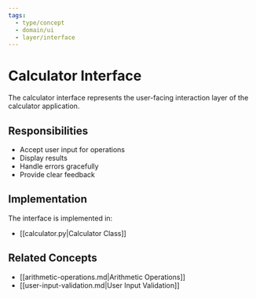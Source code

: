 ```yaml
---
tags:
  - type/concept
  - domain/ui
  - layer/interface
---
```


# Calculator Interface

The calculator interface represents the user-facing interaction layer of the calculator application.

## Responsibilities

- Accept user input for operations
- Display results
- Handle errors gracefully
- Provide clear feedback

## Implementation

The interface is implemented in:

- [[calculator.py|Calculator Class]]

## Related Concepts

- [[arithmetic-operations.md|Arithmetic Operations]]
- [[user-input-validation.md|User Input Validation]]
